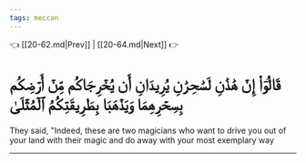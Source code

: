 ```yaml
---
tags: meccan
---
```


👈 [[20-62.md|Prev]] | [[20-64.md|Next]] 👉

# قَالُوٓاْ إِنۡ هَٰذَٰنِ لَسَٰحِرَٰنِ يُرِيدَانِ أَن يُخۡرِجَاكُم مِّنۡ أَرۡضِكُم بِسِحۡرِهِمَا وَيَذۡهَبَا بِطَرِيقَتِكُمُ ٱلۡمُثۡلَىٰ

They said, "Indeed, these are two magicians who want to drive you out of your land with their magic and do away with your most exemplary way

---

